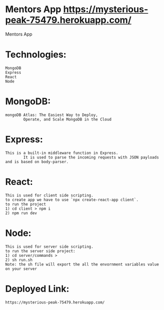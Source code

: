 # Mentors App https://mysterious-peak-75479.herokuapp.com/
Mentors App

# Technologies:
    MongoDB
    Express
    React
    Node

# MongoDB: 
    mongoDB Atlas: The Easiest Way to Deploy,
            Operate, and Scale MongoDB in the Cloud

# Express:
    This is a built-in middleware function in Express.
            It is used to parse the incoming requests with JSON payloads and is based on body-parser. 

# React:
    This is used for client side scripting.
    to create app we have to use `npx create-react-app client`.
    to run the project
    1) cd client > npm i
    2) npm run dev


# Node:
    This is used for server side scripting.
    to run the server side project:
    1) cd server/commands >
    2) sh run.sh
    Note: the sh file will export the all the envornment variables value on your server

# Deployed Link:
    https://mysterious-peak-75479.herokuapp.com/
